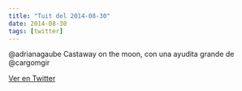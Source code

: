 ```yaml
---
title: "Tuit del 2014-08-30"
date: 2014-08-30
tags: [twitter]
---
```


@adrianagaube Castaway on the moon, con una ayudita grande de @cargomgir



[Ver en Twitter](https://twitter.com/i/web/status/505834922746314754)

